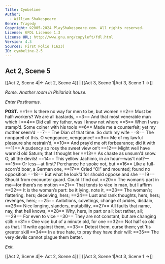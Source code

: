 ```yaml
---
Title: Cymbeline
Author: 
  - William Shakespeare
Genre: Tragedy
Copyright: ©2005-2024 PlayShakespeare.com. All rights reserved.
License: GFDL License 1.3
License URL: http://www.gnu.org/copyleft/fdl.html
Version: 4.3
Sources: First Folio (1623)
ID: cymbeline-2-5
---
```


## Act 2, Scene 5
[[Act 2, Scene 4|← Act 2, Scene 4]] | [[Act 3, Scene 1|Act 3, Scene 1 →]]

*Rome. Another room in Philario’s house.*

*Enter Posthumus.*

**POST.**
==1== Is there no way for men to be, but women
==2== Must be half-workers? We are all bastards,
==3== And that most venerable man which I
==4== Did call my father, was I know not where
==5== When I was stamp’d. Some coiner with his tools
==6== Made me a counterfeit; yet my mother seem’d
==7== The Dian of that time. So doth my wife
==8== The nonpareil of this. O vengeance, vengeance!
==9== Me of my lawful pleasure she restrain’d,
==10== And pray’d me oft forbearance; did it with
==11== A pudency so rosy the sweet view on’t
==12== Might well have warm’d old Saturn; that I thought her
==13== As chaste as unsunn’d snow. O, all the devils!
==14== This yellow Jachimo, in an hour—was’t not?⁠—
==15== Or less—at first? Perchance he spoke not, but
==16== Like a full-acorn’d boar, a German one,
==17== Cried “O!” and mounted; found no opposition
==18== But what he look’d for should oppose and she
==19== Should from encounter guard. Could I find out
==20== The woman’s part in me—for there’s no motion
==21== That tends to vice in man, but I affirm
==22== It is the woman’s part: be it lying, note it,
==23== The woman’s; flattering, hers; deceiving, hers;
==24== Lust and rank thoughts, hers, hers; revenges, hers;
==25== Ambitions, covetings, change of prides, disdain,
==26== Nice longing, slanders, mutability,
==27== All faults that name, nay, that hell knows,
==28== Why, hers, in part or all; but rather, all;
==29== For even to vice
==30== They are not constant, but are changing still:
==31== One vice but of a minute old, for one
==32== Not half so old as that. I’ll write against them,
==33== Detest them, curse them; yet ’tis greater skill
==34== In a true hate, to pray they have their will:
==35== The very devils cannot plague them better.

*Exit.*

[[Act 2, Scene 4|← Act 2, Scene 4]] | [[Act 3, Scene 1|Act 3, Scene 1 →]]
